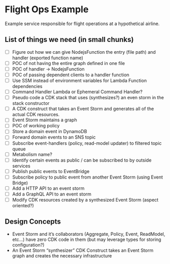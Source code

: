 # Flight Ops Example

Example service responsible for flight operations at a hypothetical airline.

## List of things we need (in small chunks)

- [ ] Figure out how we can give NodejsFunction the entry (file path) and handler (exported function name)
- [ ] POC of not having the entire graph defined in one file
- [ ] POC of handler -> NodejsFunction
- [ ] POC of passing dependent clients to a handler function
- [ ] Use SSM instead of environment variables for Lambda Function dependencies
- [ ] Command Handler Lambda or Ephemeral Command Handler?
- [ ] Pseudo code a CDK stack that uses (synthesizes?) an even storm in the stack constructor
- [ ] A CDK construct that takes an Event Storm and generates all of the actual CDK resources.
- [ ] Event Storm maintains a graph
- [ ] POC of working policy
- [ ] Store a domain event in DynamoDB
- [ ] Forward domain events to an SNS topic
- [ ] Subscribe event-handlers (policy, read-model updater) to filtered topic queue 
- [ ] Metabolism name?
- [ ] Identify certain events as public / can be subscribed to by outside services
- [ ] Publish public events to EventBridge
- [ ] Subscribe policy to public event from another Event Storm (using Event Bridge)
- [ ] Add a HTTP API to an event storm
- [ ] Add a GraphQL API to an event storm
- [ ] Modify CDK resources created by a synthesized Event Storm (aspect oriented?)

## Design Concepts

- Event Storm and it’s collaborators (Aggregate, Policy, Event, ReadModel, etc…) have zero CDK code in them (but may leverage types for storing configuration?)
- An Event Storm “synthesizer” CDK Construct takes an Event Storm graph and creates the necessary infrastructure
